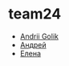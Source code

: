 # team24

- [Andrii Golik](https://andreibakhtinov.github.io/team24/golik_andrii.html)
- [Андрей](https://andreibakhtinov.github.io/team24/Elena.html)
- [Елена](https://andreibakhtinov.github.io/team24/Elena.html)
